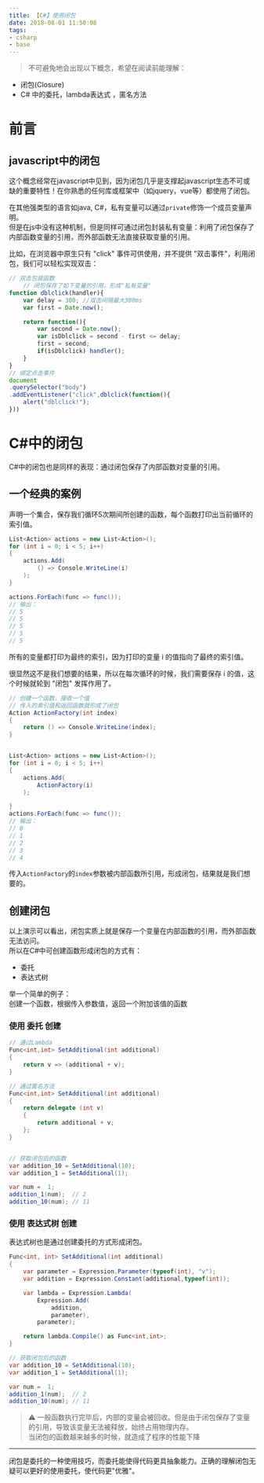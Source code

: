 ```yaml
---
title: 【C#】使用闭包
date: 2018-08-01 11:50:08
tags: 
- csharp
- base 
---
```

> 不可避免地会出现以下概念，希望在阅读前能理解：
- 闭包(Closure)
- C# 中的委托，lambda表达式 ，匿名方法

# 前言
## javascript中的闭包
这个概念经常在javascript中见到，因为闭包几乎是支撑起javascript生态不可或缺的重要特性！在你熟悉的任何库或框架中（如jquery，vue等）都使用了闭包。

在其他强类型的语言如java, C#，私有变量可以通过`private`修饰一个成员变量声明。   
但是在js中没有这种机制，但是同样可通过闭包封装私有变量：利用了闭包保存了内部函数变量的引用，而外部函数无法直接获取变量的引用。

比如，在浏览器中原生只有 "click" 事件可供使用，并不提供 "双击事件"，利用闭包，我们可以轻松实现双击：
```js
// 双击包装函数
    // 闭包保存了如下变量的引用，形成"私有变量"
function dblclick(handler){
    var delay = 300; //双击间隔最大300ms
    var first = Date.now();

    return function(){
        var second = Date.now();
        var isDblclick = second - first <= delay;
        first = second;
        if(isDblclick) handler();
    }
}
// 绑定点击事件
document
.querySelector("body")
.addEventListener("click",dblclick(function(){
    alert("dblclick!");
}))
```


# C#中的闭包
C#中的闭包也是同样的表现：通过闭包保存了内部函数对变量的引用。

## 一个经典的案例
声明一个集合，保存我们循环5次期间所创建的函数，每个函数打印出当前循环的索引值。
```csharp
List<Action> actions = new List<Action>();
for (int i = 0; i < 5; i++)
{
    actions.Add(
        () => Console.WriteLine(i)
    );
}

actions.ForEach(func => func()); 
// 输出：
// 5
// 5
// 5
// 5
// 5
```
所有的变量都打印为最终的索引，因为打印的变量 i 的值指向了最终的索引值。

很显然这不是我们想要的结果，所以在每次循环的时候，我们需要保存 i 的值，这个时候就轮到 "闭包" 发挥作用了。

```csharp
// 创建一个函数，接收一个值
// 传入的索引值和返回函数就形成了闭包
Action ActionFactory(int index)
{
    return () => Console.WriteLine(index);
}


List<Action> actions = new List<Action>();
for (int i = 0; i < 5; i++)
{
    actions.Add(
        ActionFactory(i)
    );

}
actions.ForEach(func => func());
// 输出：
// 0
// 1
// 2
// 3
// 4
```
传入`ActionFactory`的`index`参数被内部函数所引用，形成闭包，结果就是我们想要的。

## 创建闭包
以上演示可以看出，闭包实质上就是保存一个变量在内部函数的引用，而外部函数无法访问。  
所以在C#中可创建函数形成闭包的方式有：
- 委托
- 表达式树

举一个简单的例子：  
创建一个函数，根据传入参数值，返回一个附加该值的函数
### 使用 委托 创建
```csharp
// 通过Lambda
Func<int,int> SetAdditional(int additional)
{
    return v => (additional + v);
}

// 通过匿名方法
Func<int,int> SetAdditional(int additional)
{
    return delegate (int v)
    {
        return additional + v;
    };
}


// 获取闭包后的函数
var addition_10 = SetAdditional(10);
var addition_1 = SetAdditional(1);

var num =  1;
addition_1(num);  // 2
addition_10(num); // 11
```
### 使用 表达式树 创建
 表达式树也是通过创建委托的方式形成闭包。
```csharp
Func<int, int> SetAdditional(int additional)
{
    var parameter = Expression.Parameter(typeof(int), "v");
    var addition = Expression.Constant(additional,typeof(int));

    var lambda = Expression.Lambda(
        Expression.Add(
            addition,
            parameter),
        parameter);

    return lambda.Compile() as Func<int,int>;
}

// 获取闭包后的函数
var addition_10 = SetAdditional(10);
var addition_1 = SetAdditional(1);

var num =  1;
addition_1(num);  // 2
addition_10(num); // 11
```

>⚠️ 一般函数执行完毕后，内部的变量会被回收。但是由于闭包保存了变量的引用，导致该变量无法被释放，始终占用物理内存。  
当闭包的函数越来越多的时候，就造成了程序的性能下降

----
闭包是委托的一种使用技巧，而委托能使得代码更具抽象能力。正确的理解闭包无疑可以更好的使用委托，使代码更"优雅"。